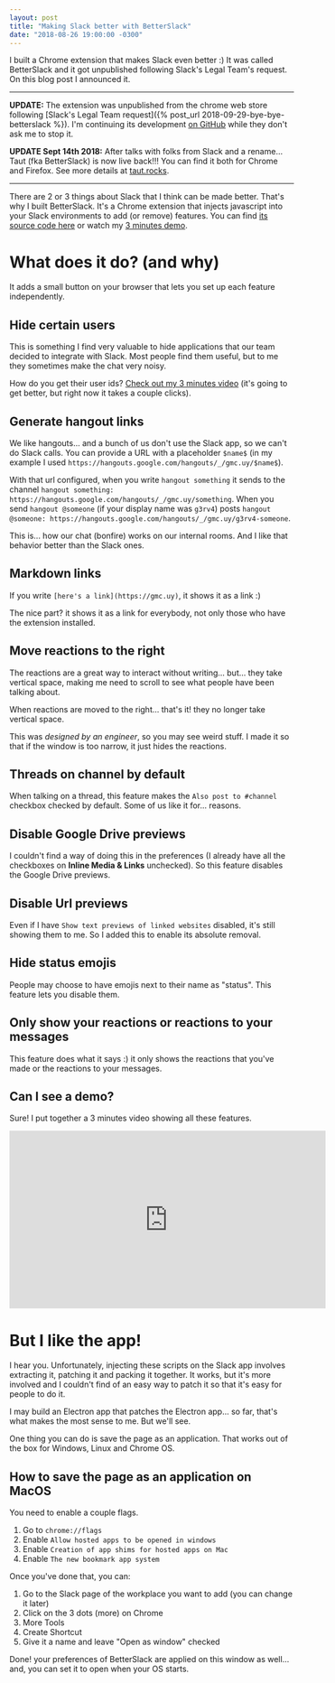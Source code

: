 ```yaml
---
layout: post
title: "Making Slack better with BetterSlack"
date: "2018-08-26 19:00:00 -0300"
---
```

I built a Chrome extension that makes Slack even better :) It was called BetterSlack and it got unpublished following Slack's Legal Team's request. On this blog post I announced it.

<!--more-->

---

**UPDATE:** The extension was unpublished from the chrome web store following [Slack's Legal Team request]({% post_url 2018-09-29-bye-bye-betterslack %}). I'm continuing its development [on GitHub](https://github.com/g3rv4/Taut) while they don't ask me to stop it.

**UPDATE Sept 14th 2018:** After talks with folks from Slack and a rename... Taut (fka BetterSlack) is now live back!!! You can find it both for Chrome and Firefox. See more details at [taut.rocks](https://taut.rocks).

---

There are 2 or 3 things about Slack that I think can be made better. That's why I built BetterSlack. It's a Chrome extension that injects javascript into your Slack environments to add (or remove) features. You can find [its source code here](https://github.com/g3rv4/Taut) or watch my [3 minutes demo](https://www.youtube.com/watch?v=cXDXX9eYQPs).

# What does it do? (and why)

It adds a small button on your browser that lets you set up each feature independently.

## Hide certain users

This is something I find very valuable to hide applications that our team decided to integrate with Slack. Most people find them useful, but to me they sometimes make the chat very noisy.

How do you get their user ids? [Check out my 3 minutes video](https://www.youtube.com/watch?v=cXDXX9eYQPs) (it's going to get better, but right now it takes a couple clicks).

## Generate hangout links

We like hangouts... and a bunch of us don't use the Slack app, so we can't do Slack calls. You can provide a URL with a placeholder `$name$` (in my example I used `https://hangouts.google.com/hangouts/_/gmc.uy/$name$`).

With that url configured, when you write `hangout something` it sends to the channel `hangout something: https://hangouts.google.com/hangouts/_/gmc.uy/something`. When you send `hangout @someone` (if your display name was `g3rv4`) posts `hangout @someone: https://hangouts.google.com/hangouts/_/gmc.uy/g3rv4-someone`.

This is... how our chat (bonfire) works on our internal rooms. And I like that behavior better than the Slack ones.

## Markdown links

If you write `[here's a link](https://gmc.uy)`, it shows it as a link :)

The nice part? it shows it as a link for everybody, not only those who have the extension installed.

## Move reactions to the right

The reactions are a great way to interact without writing... but... they take vertical space, making me need to scroll to see what people have been talking about.

When reactions are moved to the right... that's it! they no longer take vertical space.

This was *designed by an engineer*, so you may see weird stuff. I made it so that if the window is too narrow, it just hides the reactions.

## Threads on channel by default

When talking on a thread, this feature makes the `Also post to #channel` checkbox checked by default. Some of us like it for... reasons.

## Disable Google Drive previews

I couldn't find a way of doing this in the preferences (I already have all the checkboxes on **Inline Media & Links** unchecked). So this feature disables the Google Drive previews.

## Disable Url previews

Even if I have `Show text previews of linked websites` disabled, it's still showing them to me. So I added this to enable its absolute removal.

## Hide status emojis

People may choose to have emojis next to their name as "status". This feature lets you disable them.

## Only show your reactions or reactions to your messages

This feature does what it says :) it only shows the reactions that you've made or the reactions to your messages.

## Can I see a demo?

Sure! I put together a 3 minutes video showing all these features.

<iframe width="560" height="315" src="https://www.youtube-nocookie.com/embed/cXDXX9eYQPs?rel=0" frameborder="0" allow="autoplay; encrypted-media" allowfullscreen></iframe>

# But I like the app!

I hear you. Unfortunately, injecting these scripts on the Slack app involves extracting it, patching it and packing it together. It works, but it's more involved and I couldn't find of an easy way to patch it so that it's easy for people to do it.

I may build an Electron app that patches the Electron app... so far, that's what makes the most sense to me. But we'll see.

One thing you can do is save the page as an application. That works out of the box for Windows, Linux and Chrome OS.

## How to save the page as an application on MacOS

You need to enable a couple flags.

1. Go to `chrome://flags`
2. Enable `Allow hosted apps to be opened in windows`
3. Enable `Creation of app shims for hosted apps on Mac`
4. Enable `The new bookmark app system`

Once you've done that, you can:

1. Go to the Slack page of the workplace you want to add (you can change it later)
2. Click on the 3 dots (more) on Chrome
3. More Tools
4. Create Shortcut
5. Give it a name and leave "Open as window" checked

Done! your preferences of BetterSlack are applied on this window as well... and, you can set it to open when your OS starts.
